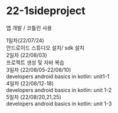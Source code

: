 # 22-1sideproject
앱 개발 / 코틀린 사용 <br/>

1일차(22/07/24) <br/>
안드로이드 스튜디오 설치/ sdk 설치<br/>
2일차 (22/08/03) <br/>
프로젝트 생성 및 자바 복습<br/>
3일차 (22/08/05-22/08/10) <br/>
developers android basics in kotlin: unit1-1 <br/>
4일차 (22/08/12-18) <br/>
developers android basics in kotlin: unit 1-2 </br>
5일차 (22/08/20,21,25) </br>
developers android basics in kotlin: unit 1-3
